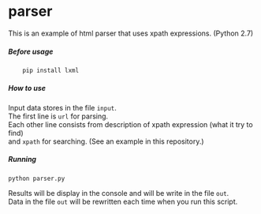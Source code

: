 # parser
This is an example of html parser that uses xpath expressions. (Python 2.7)  

##### Before usage

        pip install lxml

##### How to use

Input data stores in the file `input`.  
The first line is `url` for parsing.  
Each other line consists from description of xpath expression (what it try to find)  
and `xpath` for searching.
(See an example in this repository.)  

##### Running

    python parser.py

Results will be display in the console and will be write in the file `out`.  
Data in the file `out` will be rewritten each time when you run this script.  